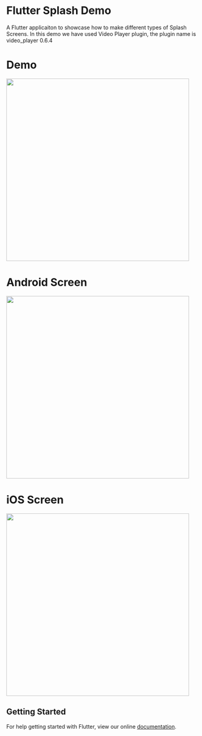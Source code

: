 # Flutter Splash Demo

A Flutter applicaiton to showcase how to make different types of Splash Screens. In this demo we have used Video Player plugin, the plugin name is video_player 0.6.4

# Demo
<img height="480px" src="https://github.com/Aeologic/flutter_splash_app/blob/master/screens/flutter_splash_demo.gif">



# Android Screen
<img height="480px" src="https://github.com/Aeologic/flutter_splash_app/blob/master/screens/Android1.jpg">


# iOS Screen
<img height="480px" src="https://github.com/Aeologic/flutter_splash_app/blob/master/screens/iPhone1.jpg">


## Getting Started

For help getting started with Flutter, view our online
[documentation](https://flutter.io/).
